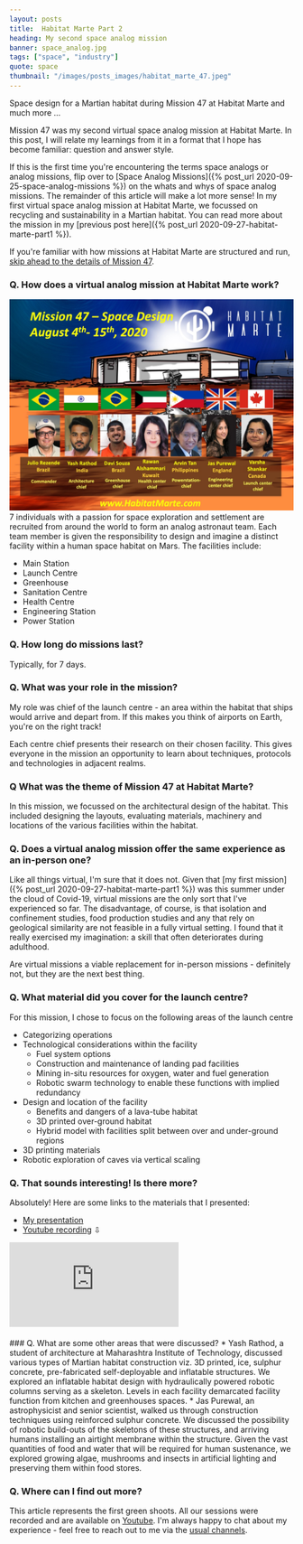 ```yaml
---
layout: posts
title:  Habitat Marte Part 2
heading: My second space analog mission
banner: space_analog.jpg
tags: ["space", "industry"]
quote: space
thumbnail: "/images/posts_images/habitat_marte_47.jpeg"
---
```

Space design for a Martian habitat during Mission 47 at Habitat Marte and much more ...
<!--more-->

Mission 47 was my second virtual space analog mission at Habitat Marte. In this post, I will relate my learnings from it in a format that I hope has become familiar: question and answer style.

If this is the first time you're encountering the terms space analogs or analog missions, flip over to [Space Analog Missions]({% post_url 2020-09-25-space-analog-missions %}) on the whats and whys of space analog missions. The remainder of this article will make a lot more sense! In my first virtual space analog mission at Habitat Marte, we focussed on recycling and sustainability in a Martian habitat. You can read more about the mission in my [previous post here]({% post_url 2020-09-27-habitat-marte-part1 %}).

If you're familiar with how missions at Habitat Marte are structured and run, [skip ahead to the details of Mission 47](#q-what-was-the-theme-of-mission-47-at-habitat-marte). 


### Q. How does a virtual analog mission at Habitat Marte work?
<p><span class="image right"><img src="/images/posts_images/habitat_marte_47.jpeg" alt="" /></span>7 individuals with a passion for space exploration and settlement are recruited from around the world to form an analog astronaut team. Each team member is given the responsibility to design and imagine a distinct facility within a human space habitat on Mars. The facilities include:
<ul>
<li> Main Station</li>
<li> Launch Centre</li>
<li> Greenhouse</li>
<li> Sanitation Centre</li>
<li> Health Centre</li>
<li> Engineering Station</li>
<li> Power Station</li></ul>
</p>

### Q. How long do missions last?
Typically, for 7 days.

### Q. What was your role in the mission?
My role was chief of the launch centre - an area within the habitat that ships would arrive and depart from. If this makes you think of airports on Earth, you're on the right track! 

Each centre chief presents their research on their chosen facility. This gives everyone in the mission an opportunity to learn about techniques, protocols and technologies in adjacent realms. 

### Q What was the theme of Mission 47 at Habitat Marte?
In this mission, we focussed on the architectural design of the habitat. This included designing the layouts, evaluating materials, machinery and locations of the various facilities within the habitat.

### Q. Does a virtual analog mission offer the same experience as an in-person one?
Like all things virtual, I'm sure that it does not. Given that [my first mission]({% post_url 2020-09-27-habitat-marte-part1 %}) was this summer under the cloud of Covid-19, virtual missions are the only sort that I've experienced so far. The disadvantage, of course, is that isolation and confinement studies, food production studies and any that rely on geological similarity are not feasible in a fully virtual setting. I found that it really exercised my imagination: a skill that often deteriorates during adulthood. 

Are virtual missions a viable replacement for in-person missions - definitely not, but they are the next best thing.

### Q. What material did you cover for the launch centre?
For this mission, I chose to focus on the following areas of the launch centre
* Categorizing operations
* Technological considerations within the facility
  * Fuel system options
  * Construction and maintenance of landing pad facilities
  * Mining in-situ resources for oxygen, water and fuel generation
  * Robotic swarm technology to enable these functions with implied redundancy
* Design and location of the facility
  * Benefits and dangers of a lava-tube habitat
  * 3D printed over-ground habitat
  * Hybrid model with facilities split between over and under-ground regions
* 3D printing materials 
* Robotic exploration of caves via vertical scaling

### Q. That sounds interesting! Is there more?
Absolutely! Here are some links to the materials that I presented:
* [My presentation](https://drive.google.com/file/d/1FZfaoT_gzVr_iGTRGOJWg8PtxVjDwkd2/view?usp=sharing)
* [Youtube recording](https://www.youtube.com/watch?v=QfbBTSRYm_k)
&#8681;

<div class="youtube-container">
    <iframe class="youtube-iframe" src="https://www.youtube.com/embed/QfbBTSRYm_k" frameborder="0" allow="accelerometer; autoplay; clipboard-write; encrypted-media; gyroscope; picture-in-picture" allowfullscreen></iframe>
</div>

<br/>
### Q. What are some other areas that were discussed?
* Yash Rathod, a student of architecture at Maharashtra Institute of Technology, discussed various types of Martian habitat construction viz. 3D printed, ice, sulphur concrete, pre-fabricated self-deployable and inflatable structures. We explored an inflatable habitat design with hydraulically powered robotic columns serving as a skeleton. Levels in each facility demarcated facility function from kitchen and greenhouses spaces.
* Jas Purewal, an astrophysicist and senior scientist, walked us through construction techniques using reinforced sulphur concrete. We discussed the possibility of robotic build-outs of the skeletons of these structures, and arriving humans installing an airtight membrane within the structure. Given the vast quantities of food and water that will be required for human sustenance, we explored growing algae, mushrooms and insects in artificial lighting and preserving them within food stores.

### Q. Where can I find out more? 
This article represents the first green shoots. All our sessions were recorded and are available on [Youtube](https://www.youtube.com/HabitatMarte). I'm always happy to chat about my experience - feel free to reach out to me via the [usual channels](/contact).